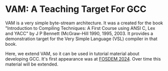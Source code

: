 # VAM: A Teaching Target For GCC

VAM is a very simple byte-stream architecture.  It was a created for the book
"Introduction to Compiling Techniques: A First Course using ANSI C, Lex and
YACC" by J P Bennett (McGraw-Hill 1990, 1995, 2003. It provides a
demonstration target for the Very Simple Language (VSL) compiler in that book.

Here, we extend VAM, so it can be used in tutorial material about developing
GCC.  It's first appearance was at [FOSDEM
2024](https://fosdem.org/2024/schedule/event/fosdem-2024-2713-how-to-bring-up-gcc-for-your-new-chip/).
Over time this material will be extended.


